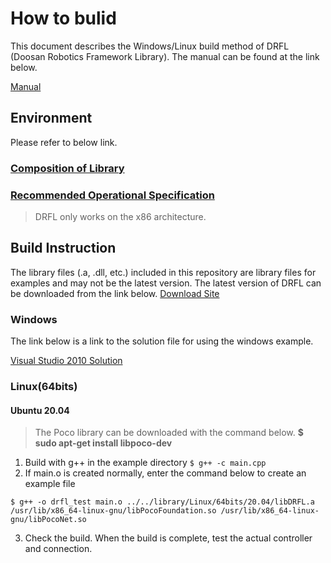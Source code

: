 # How to bulid

This document describes the Windows/Linux build method of DRFL (Doosan Robotics Framework Library).
The manual can be found at the link below.

[Manual](https://manual.doosanrobotics.com/en/api/1.29/Publish/)

## Environment

Please refer to below link.

### [Composition of Library](https://manual.doosanrobotics.com/help/api/latest/publish/en_us/composition-of-library-36471066.html)
### [Recommended Operational Specification](https://manual.doosanrobotics.com/help/api/latest/publish/en_us/recommended-operational-specification-50890483.html)

> DRFL only works on the x86 architecture.

## Build Instruction
The library files (.a, .dll, etc.) included in this repository are library files for examples and may not be the latest version. 
The latest version of DRFL can be downloaded from the link below.
[Download Site](https://robotlab.doosanrobotics.com/en/board/Resources/Software/b1093461-88c9-eb11-bacc-000d3aa2bc06?pageId=864ff7c8-5545-e911-a824-000d3a07f6fe&searchKeyword=)

### Windows

The link below is a link to the solution file for using the windows example.

[Visual Studio 2010 Solution](https://github.com/doosan-robotics/API-DRFL/blob/main/example/Windows/windows_example/windows_example.sln)


### Linux(64bits)

#### Ubuntu 20.04

> The Poco library can be downloaded with the command below.
> **$ sudo apt-get install libpoco-dev**

1. Build with g++ in the example directory
`$ g++ -c main.cpp`
2.	If main.o is created normally, enter the command below to create an example file

`$ g++ -o drfl_test main.o ../../library/Linux/64bits/20.04/libDRFL.a /usr/lib/x86_64-linux-gnu/libPocoFoundation.so /usr/lib/x86_64-linux-gnu/libPocoNet.so`

3.	Check the build. When the build is complete, test the actual controller and connection.


